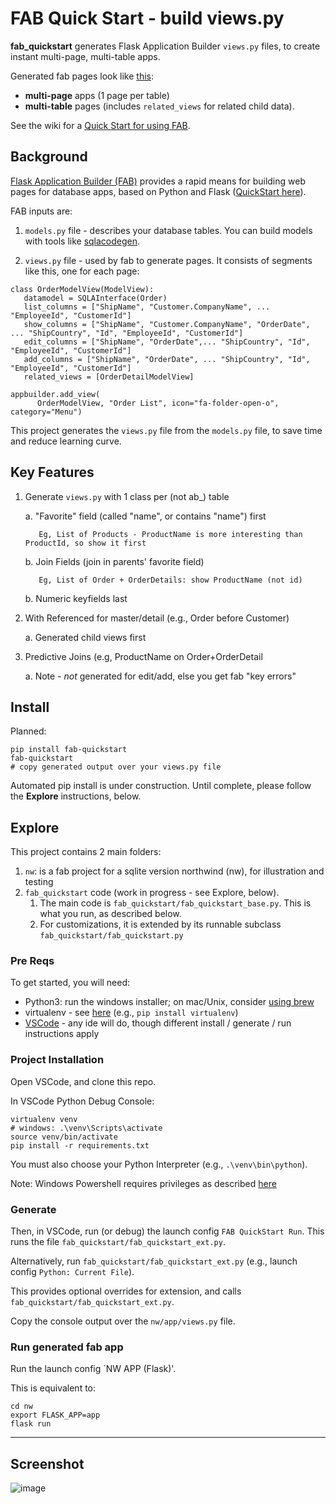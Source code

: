 # FAB Quick Start - build views.py
__fab_quickstart__ generates Flask Application Builder `views.py` files, to create instant multi-page, multi-table apps.

Generated fab pages look like [this](https://drive.google.com/uc?export=view&id=1Q3cG-4rQ6Q6RdZppvkrQzCDhDYHnk-F6):
* __multi-page__ apps (1 page per table)
* __multi-table__ pages (includes `related_views` for related child data). 


See the wiki for a [Quick Start for using FAB](https://github.com/valhuber/fab-quickstart/wiki).


## Background
[Flask Application Builder (FAB)](https://github.com/dpgaspar/Flask-AppBuilder) provides a rapid means for building web pages for database apps, based on Python and Flask ([QuickStart here](https://sites.google.com/view/app-logic-server/python-fab)).

FAB inputs are:

1. `models.py` file - describes your database tables.  You can build models with tools like [sqlacodegen](https://www.google.com/url?q=https%3A%2F%2Fpypi.org%2Fproject%2Fsqlacodegen%2F&sa=D&sntz=1&usg=AFQjCNHZ3ERjfnSO8MA8V20gzLjfeBaIxw).

1. `views.py` file - used by fab to generate pages.  It consists of segments like this, one for each page:

```
class OrderModelView(ModelView):
   datamodel = SQLAInterface(Order)
   list_columns = ["ShipName", "Customer.CompanyName", ... "EmployeeId", "CustomerId"]
   show_columns = ["ShipName", "Customer.CompanyName", "OrderDate", ... "ShipCountry", "Id", "EmployeeId", "CustomerId"]
   edit_columns = ["ShipName", "OrderDate",... "ShipCountry", "Id", "EmployeeId", "CustomerId"]
   add_columns = ["ShipName", "OrderDate", ... "ShipCountry", "Id", "EmployeeId", "CustomerId"]
   related_views = [OrderDetailModelView]

appbuilder.add_view(
      OrderModelView, "Order List", icon="fa-folder-open-o", category="Menu")
```


This project generates the `views.py` file from the `models.py` file, to save time and reduce learning curve.

## Key Features

1. Generate `views.py` with 1 class per (not ab_) table

    a. "Favorite" field (called "name", or contains "name") first
          
          Eg, List of Products - ProductName is more interesting than ProductId, so show it first
    
    b. Join Fields (join in parents' favorite field)
          
          Eg, List of Order + OrderDetails: show ProductName (not id)

    b. Numeric keyfields last

2. With Referenced for master/detail (e.g., Order before Customer)

    a. Generated child views first

3. Predictive Joins (e.g, ProductName on Order+OrderDetail

    a. Note - *not* generated for edit/add, else you get fab "key errors"



## Install
Planned:
```
pip install fab-quickstart
fab-quickstart
# copy generated output over your views.py file
```
Automated pip install is under construction.  Until complete, please follow the __Explore__ instructions, below.


## Explore

This project contains 2 main folders:
1. `nw`: is a fab project for a sqlite version northwind (nw), for illustration and testing
1. `fab_quickstart` code (work in progress - see Explore, below).
   1. The main code is `fab_quickstart/fab_quickstart_base.py`.   This is what you run, as described below.
   1. For customizations, it is extended by its runnable subclass `fab_quickstart/fab_quickstart.py`


### Pre Reqs

To get started, you will need:

* Python3: run the windows installer; on mac/Unix, consider [using brew](https://opensource.com/article/19/5/python-3-default-mac#what-to-do)
* virtualenv - see [here](https://www.google.com/url?q=https%3A%2F%2Fpackaging.python.org%2Fguides%2Finstalling-using-pip-and-virtual-environments%2F%23creating-a-virtual-environment&sa=D&sntz=1&usg=AFQjCNEu-ZbYfqRMjNQ0D0DqU1mhFpDYmw)  (e.g.,  `pip install virtualenv`)
* [VSCode](https://code.visualstudio.com) - any ide will do, though different install / generate / run instructions apply


### Project Installation
Open VSCode, and clone this repo.

In VSCode Python Debug Console:

```
virtualenv venv
# windows: .\venv\Scripts\activate
source venv/bin/activate
pip install -r requirements.txt
```

You must also choose your Python Interpreter (e.g., `.\venv\bin\python`).

Note: Windows Powershell requires privileges as described [here](https://docs.microsoft.com/en-us/powershell/module/microsoft.powershell.core/about/about_execution_policies?view=powershel)


### Generate

Then, in VSCode, run (or debug) the launch config `FAB QuickStart Run`.
This runs the file `fab_quickstart/fab_quickstart_ext.py`.

Alternatively, run `fab_quickstart/fab_quickstart_ext.py`
(e.g., launch config `Python: Current File`).

This provides optional overrides for extension, and calls `fab_quickstart/fab_quickstart_ext.py`.

Copy the console output over the `nw/app/views.py` file.


### Run generated fab app

Run the launch config `NW APP (Flask)'.

This is equivalent to:
```
cd nw
export FLASK_APP=app
flask run
```

***
## Screenshot
    
![image](https://drive.google.com/uc?export=view&id=1Q3cG-4rQ6Q6RdZppvkrQzCDhDYHnk-F6)
